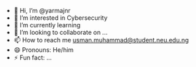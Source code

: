 - 👋 Hi, I’m @yarmajnr
- 👀 I’m interested in Cybersecurity
- 🌱 I’m currently learning 
- 💞️ I’m looking to collaborate on ...
- 📫 How to reach me usman.muhammad@student.neu.edu.ng
- 😄 Pronouns: He/him
- ⚡ Fun fact: ...

<!---
yarmajnr/yarmajnr is a ✨ special ✨ repository because its `README.md` (this file) appears on your GitHub profile.
You can click the Preview link to take a look at your changes.
--->
